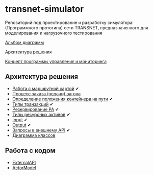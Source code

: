 # transnet-simulator
Репозиторий под проектирование и разработку симулятора (Программного прототипа) сети TRANSNET, предназначенного для моделирования и нагрузочного тестирования

[Альбом диаграмм](https://www.draw.io/#Hu-transnet%2Ftransnet-simulator%2Fconcept%2Fconcept%2Fdrawings%2Fut-simulator.xml)

[Архитектура решения](https://docs.google.com/document/d/1u2sPJNCBUANPfdsEjJ6MSofIQ3VsHTOylfVS7iTYUaM/edit#)

[Концепт программы управления и мониторинга](https://docs.google.com/document/d/1KC44X5oeaCvJO-8SxBCOW8PJaty5rKFJYgq9Oj5o4Cg/edit#)

## Архитектура решения
* [Работа с маршрутной картой](concept/docs/Route_Map.md) ✔
* [Процесс заказа (подачи) вагона](concept/docs/Boarding.md)
* [Определение положения контейнера на пути](concept/docs/Locating) ✔
* [Типы транзакций](concept/docs/Transactions.md) ✔
* [Резервирование РА](concept/docs/Reservation.md) ✔
* [Типы ресурсных активов](concept/docs/Infrastructure.md) ✔
* [Input](concept/docs/Input.md) ✔
* [Output](concept/docs/Output.md) ✔
* [Запросы к внешнему API](concept/docs/External_API.md) ✔
* [Диаграмма классов](concept/docs/Classes.md)

## Работа с кодом
* [ExternalAPI](concept/docs/development/ExternalAPI.md)
* [ActorModel](concept/docs/development/ActorModel.md)

